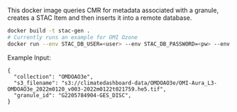 This docker image queries CMR for metadata associated with a granule, creates a STAC Item and then inserts it into a remote database.

```bash
docker build -t stac-gen .
# Currently runs an example for OMI Ozone
docker run --env STAC_DB_USER=<user> --env STAC_DB_PASSWORD=<pw> --env STAC_DB_HOST=<host> stac-gen python -m handler
```

Example Input:
```
{
  "collection": "OMDOAO3e",
  "s3_filename": "s3://climatedashboard-data/OMDOAO3e/OMI-Aura_L3-OMDOAO3e_2022m0120_v003-2022m0122t021759.he5.tif",
  "granule_id": "G2205784904-GES_DISC",
}
```
